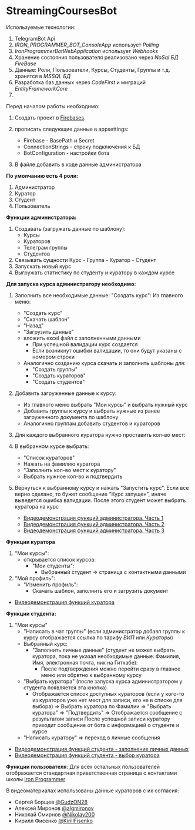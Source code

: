 # StreamingCoursesBot
Используемые технологии:
1. TelegramBot Api
2. _IRON_PROGRAMMER_BOT_ConsoleApp_ использует _Polling_
3. _IronProgrammerBotWebApplication_ использует _Webhooks_
4. Хранение состояния пользователя реализовано через _NoSql БД FireBase_
5. Данные: Роли, Пользователи, Курсы, Студенты, Группы и т.д. хранятся в _MSSQL БД_
6. Разработка баз данных через _CodeFirst_ и миграций _EntityFrameworkCore_
7. 

Перед началом работы необходимо:
1. Создать проект в [Firebases](https://console.firebase.google.com/).

2. прописать следующие данные в appsettings:
   - Firebase - BasePath и Secret
   - ConnectionStrings - строку подключения к БД
   - BotConfiguration - настройки бота

4. В файле добавить в коде данные администратора

**По умолчанию есть 4 роли:**
1. Администратор
2. Куратор
3. Студент
4. Пользователь
   
**Функции администратора:**
1. Создавать (загружать данные по шаблону):
   - Курсы
   - Кураторов
   - Телеграм группы
   - Студентов
2. Связывать сущности Курс - Группа - Куратор - Студент
3. Запускать новый курс
4. Выгружать статистику по студенту и куратору в каждом курсе

**Для запуска курса администратору необходимо:**
1. Заполнить все необходимые данные:
   "Создать курс":
   Из главного меню:
   - "Создать курс"
   - "Скачать шаблон"
   - "Назад"
   - "Загрузить данные"
   - вложить excel файл с заполненными данными
      - При успешной валидации курс создается
      - Если возникнут ошибки валидации, то они будут указаны с номером строки
   - Аналогично созданию курса скачать и заполнить шаблоны для:
      - "Создать группы"
      - "Создать кураторов"
      - "Создать студентов"
2. Добавить загруженные данные к курсу:
   - Из главного меню выбрать "Мои курсы" и выбрать нужный курс
   - Добавить группы к курсу и выбрать нужные из ранее загруженного документа по шаблону
   - Аналогично группам добавить студентов и кураторов
4. Для каждого выбранного куратора нужно проставить кол-во мест:
5. В выбранном курсе выбрать:
   - "Список кураторов"
   - Нажать на фамилию куратора
   - "Заполнить кол-во мест к куратору"
   - Выбрать нужное кол-во и подтвердить
6. Вернуться к выбранному курсу и нажать "Запустить курс". Если все верно сделано, то бужет сообщение "Курс запущен", иначе выведется ошибка валидации. После этого студент может выбрать куратора на курс
  
   - [Видеодемонстрация функций администратора. Часть 1](https://disk.yandex.ru/i/ydb0TV_EgBU_1g)
   - [Видеодемонстрация функций администратора. Часть 2](https://disk.yandex.ru/i/dUDubTPz7CQY0g)
   - [Видеодемонстрация функций администратора. Часть 3](https://disk.yandex.ru/i/Ce4Jo_fTPI85Ew)

**Функции куратора**
1. "Мои курсы":
   - открывается список курсов:
     - "Мои студенты":
       - Выбранный студент => страница с контактными данными
2. "Мой профиль":
   - "Изменить профиль":
        - Скачать шаблон, заполнить его и загрузить документ

- [Видеодемонстрация функций куратора](https://disk.yandex.ru/i/9UA6nkS8q4_y1w)

**Функции студента:**
1. "Мои курсы"
   - "Написать в чат группы" (если администратор добавл группы к курсу отображается ссылка по тарифу _ВИП_ или _Кураторы_)
   - Выбранный курс:
     - "Заполнить личные данные" (студент не может выбрать куратора, пока не указал необходимые данные: Фамилия, Имя, электронная почта, ник на Гитхабе):
       - После подтверждения можно перейти сразу в главное меню или обрвтно к выбранному курсу
   - "Выбрать куратора" (после запуска курса администратором у студента появляется эта кнопка)
     - Отображается список доступных кураторов (если у кого-то из кураторов уже нет мест для записи, его не в списке для выбора)
       => Выбрать куратора по Фамилии => "Выбрать куратора" => "Подтвердить" => Отображается сообщение с результатом записи
       После успешной записи куратору приходит сообщение от бота с информацией о студенте и курсе
   - "Написать куратору" => переход в личные сообщения

 - [Видеодемонстрация функций студента - заполнение личных данных](https://disk.yandex.ru/i/KQTYqiwSn5BmkQ)
 - [Видеодемонстрация функций студента - выбор куратора](https://disk.yandex.ru/i/v78lKZqjQsE-EQ)
 
**Функции пользователя**:
Для всех остальных пользователей отображается стандартная приветственная страница с контактами школы [Iron Programmer](https://ironprogrammer.ru/) 

В видеоматериалах использованы данные кураторов с их согласия:
- Сергей Борщев [@GudzON28](https://github.com/GudzON28)
- Алексей Миронов [@algmironov](https://github.com/algmironov)
- Николай Смирнов [@Nikolay200](https://github.com/Nikolay200)
- Кирилл Фисенко [@KirillFisenko](https://github.com/KirillFisenko)

